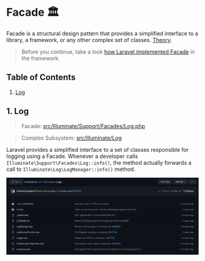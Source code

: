 # Facade :classical_building:

Facade is a structural design pattern that provides a simplified interface to a library, a framework, or any other complex set of classes. [Theory](https://refactoring.guru/design-patterns/facade).

> Before you continue, take a look [how Laravel implemented Facade](./IMPLEMENTATION.md) in the framework.

## Table of Contents

1. [Log](#1-log)

## 1. Log

> Facade: [src/Illuminate/Support/Facades/Log.php](https://github.com/laravel/framework/blob/5cc435df7a99231b1504f100c9f55e44a08bd210/src/Illuminate/Support/Facades/Log.php)

> Complex Subsystem: [src/Illuminate/Log](https://github.com/laravel/framework/blob/5cc435df7a99231b1504f100c9f55e44a08bd210/src/Illuminate/Log)

Laravel provides a simplified interface to a set of classes responsible for logging using a Facade. Whenever a developer calls `Illuminate\Support\Facades\Log::info()`, the method actually forwards a call to `Illuminate\Log\LogManager::info()` method.

![Screenshot of Illuminate\Log folder](./screenshots/log.png)
